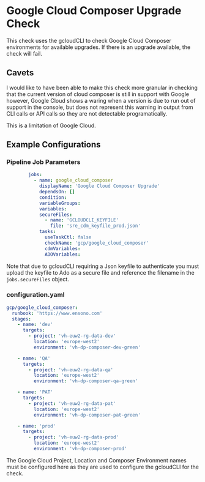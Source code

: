 # Google Cloud Composer Upgrade Check

This check uses the gcloudCLI to check Google Cloud Composer environments for available upgrades. 
If there is an upgrade available, the check will fail. 

## Cavets
I would like to have been able to make this check more granular in checking that the current version of cloud composer is still in support with Google however, Google Cloud shows a waring when a version is due to run out of support in the console, but does not represent this warning in output from CLI calls or API calls so they are not detectable programatically. 

This is a limitation of Google Cloud. 

## Example Configurations

### Pipeline Job Parameters
```yaml
        jobs:
          - name: google_cloud_composer
            displayName: 'Google Cloud Composer Upgrade'
            dependsOn: []
            condition:
            variableGroups:
            variables:
            secureFiles:
              - name: 'GCLOUDCLI_KEYFILE'
                file: 'sre_cdm_keyfile_prod.json'
            tasks:
              useTaskCtl: false
              checkName: 'gcp/google_cloud_composer'
              cdmVariables:
              ADOVariables:
```
Note that due to gcloudCLI requiring a Json keyfile to authenticate you must upload the keyfile to Ado as a secure file and reference the filename in the `jobs.secureFiles` object.

### configuration.yaml
```yaml
gcp/google_cloud_composer:
  runbook: 'https://www.ensono.com'
  stages:
    - name: 'dev'
      targets:
        - project: 'vh-euw2-rg-data-dev'
          location: 'europe-west2'
          environment: 'vh-dp-composer-dev-green'

    - name: 'QA'
      targets:
        - project: 'vh-euw2-rg-data-qa'
          location: 'europe-west2'
          environment: 'vh-dp-composer-qa-green'

    - name: 'PAT'
      targets:
        - project: 'vh-euw2-rg-data-pat'
          location: 'europe-west2'
          environment: 'vh-dp-composer-pat-green'

    - name: 'prod'
      targets:
        - project: 'vh-euw2-rg-data-prod'
          location: 'europe-west2'
          environment: 'vh-dp-composer-prod'
```
The Google Cloud Project, Location and Composer Environment names must be configured here as they are used to configure the gcloudCLI for the check. 